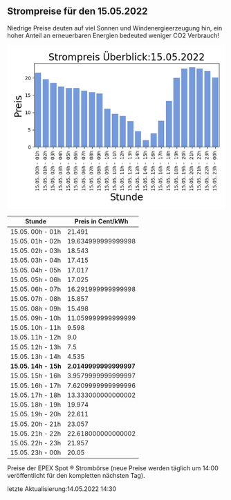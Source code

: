 
## Strompreise für den 15.05.2022

Niedrige Preise deuten auf viel Sonnen und Windenergieerzeugung hin, ein hoher Anteil an erneuerbaren Energien bedeuted weniger CO2 Verbrauch!

![Strompreis übersicht](imgs/strompreis_uebersicht.png)

| Stunde | Preis in Cent/kWh |
|---|---|
| 15.05. 00h -  01h | 21.491 | 
| 15.05. 01h -  02h | 19.634999999999998 | 
| 15.05. 02h -  03h | 18.543 | 
| 15.05. 03h -  04h | 17.415 | 
| 15.05. 04h -  05h | 17.017 | 
| 15.05. 05h -  06h | 17.025 | 
| 15.05. 06h -  07h | 16.291999999999998 | 
| 15.05. 07h -  08h | 15.857 | 
| 15.05. 08h -  09h | 15.498 | 
| 15.05. 09h -  10h | 11.059999999999999 | 
| 15.05. 10h -  11h | 9.598 | 
| 15.05. 11h -  12h | 9.0 | 
| 15.05. 12h -  13h | 7.5 | 
| 15.05. 13h -  14h | 4.535 | 
| **15.05. 14h -  15h** | **2.0149999999999997** | 
| 15.05. 15h -  16h | 3.9579999999999997 | 
| 15.05. 16h -  17h | 7.6209999999999996 | 
| 15.05. 17h -  18h | 13.333000000000002 | 
| 15.05. 18h -  19h | 19.974 | 
| 15.05. 19h -  20h | 22.611 | 
| 15.05. 20h -  21h | 23.057 | 
| 15.05. 21h -  22h | 22.618000000000002 | 
| 15.05. 22h -  23h | 21.957 | 
| 15.05. 23h -  00h | 20.05 | 

Preise der EPEX Spot ® Strombörse (neue Preise werden täglich um 14:00 veröffentlicht für den kompletten nächsten Tag).

letzte Aktualisierung:14.05.2022 14:30